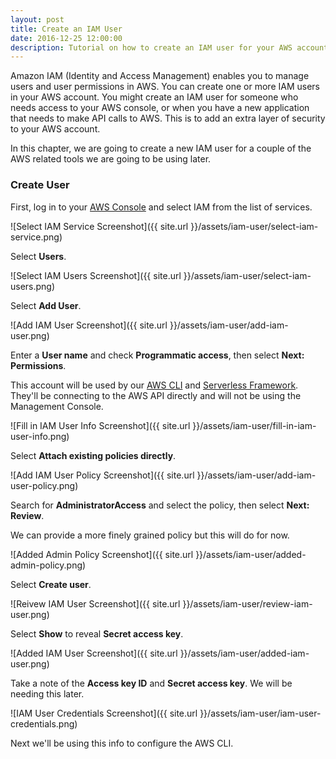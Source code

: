 ```yaml
---
layout: post
title: Create an IAM User
date: 2016-12-25 12:00:00
description: Tutorial on how to create an IAM user for your AWS account.
---
```


Amazon IAM (Identity and Access Management) enables you to manage users and user permissions in AWS. You can create one or more IAM users in your AWS account. You might create an IAM user for someone who needs access to your AWS console, or when you have a new application that needs to make API calls to AWS. This is to add an extra layer of security to your AWS account.

In this chapter, we are going to create a new IAM user for a couple of the AWS related tools we are going to be using later.

### Create User

First, log in to your [AWS Console](https://console.aws.amazon.com) and select IAM from the list of services.

![Select IAM Service Screenshot]({{ site.url }}/assets/iam-user/select-iam-service.png)

Select **Users**.

![Select IAM Users Screenshot]({{ site.url }}/assets/iam-user/select-iam-users.png)

Select **Add User**.

![Add IAM User Screenshot]({{ site.url }}/assets/iam-user/add-iam-user.png)

Enter a **User name** and check **Programmatic access**, then select **Next: Permissions**.

This account will be used by our [AWS CLI](https://aws.amazon.com/cli/) and [Serverless Framework](https://serverless.com). They'll be connecting to the AWS API directly and will not be using the Management Console.

![Fill in IAM User Info Screenshot]({{ site.url }}/assets/iam-user/fill-in-iam-user-info.png)

Select **Attach existing policies directly**.

![Add IAM User Policy Screenshot]({{ site.url }}/assets/iam-user/add-iam-user-policy.png)

Search for **AdministratorAccess** and select the policy, then select **Next: Review**.

We can provide a more finely grained policy but this will do for now.

![Added Admin Policy Screenshot]({{ site.url }}/assets/iam-user/added-admin-policy.png)

Select **Create user**.

![Reivew IAM User Screenshot]({{ site.url }}/assets/iam-user/review-iam-user.png)

Select **Show** to reveal **Secret access key**.

![Added IAM User Screenshot]({{ site.url }}/assets/iam-user/added-iam-user.png)

Take a note of the **Access key ID** and **Secret access key**. We will be needing this later.

![IAM User Credentials Screenshot]({{ site.url }}/assets/iam-user/iam-user-credentials.png)

Next we'll be using this info to configure the AWS CLI.
